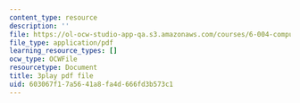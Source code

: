 ```yaml
---
content_type: resource
description: ''
file: https://ol-ocw-studio-app-qa.s3.amazonaws.com/courses/6-004-computation-structures-spring-2017/603067f17a5641a8fa4d666fd3b573c1_m42nkRJwCKY.pdf
file_type: application/pdf
learning_resource_types: []
ocw_type: OCWFile
resourcetype: Document
title: 3play pdf file
uid: 603067f1-7a56-41a8-fa4d-666fd3b573c1
---
```

